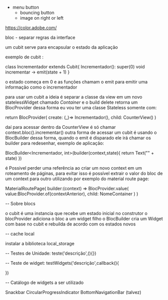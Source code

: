 - menu button
    - bouncing button
    - image on right or left 


https://color.adobe.com/

bloc - separar regras da interface

um cubit serve para encapsular o estado da aplicação

exemplo de cubit :

class Incrementador extends Cubit<int>{
    Incrementador(): super(0)
    void incrementar -> emit(state + 1)
}

o estado começa em 0 e as funções chamam o emit para emitir uma informação como o incrementador

para usar um cubit a ideia é separar a classe da view em um novo statelessWidget chamado *Container* e o build delete retorna um BlocProvider dessa forma eu vou ter uma classe Stateless somente com:

return BlocProvider(
    create: (_)=> Incrementador(),
    child: CounterView()
)

daí para acessar dentro da CounterView é só chamar context.bloc<Incrementador>().incrementar()
outra forma de acessar um cubit é usando o BlocBuilder dessa forma, quando o emit é disparado
ele irá chamar os builder para redesenhar, exemplo de aplicação:

BlocBuilder<Incrementador, int>(builder(context,state){
    return Text("" + state)
})


é Possivel perder uma referência ao criar um novo context em um roteamento de páginas, para evitar isso é possível extrair o valor do bloc de um context para outro utilizando por exemplo do material route page:

MaterialRoutePage(
    builder:(context) => BlocProvider.value(
        value:BlocProvider.of<Incrementador>(contextAnterior),
        child: NomeContainer
    )
)

-- Sobre blocs

o cubit é uma instancia que recebe um estado inicial no construtor
o blocProvider adiciona o bloc a um widget filho
o BlocBuilder cria um Widget com base no cubit e rebuilda de acordo com os estados novos

-- cache local

instalar a biblioteca local_storage

-- Testes de Unidade: teste('descrição',(){})

-- Teste de widget: testWidgets('descrição',callback(){
    
})


-- Catálogo de widgets a ser utilizado

Snackbar
CircularProgressIndicator
BottomNavigationBar (talvez)